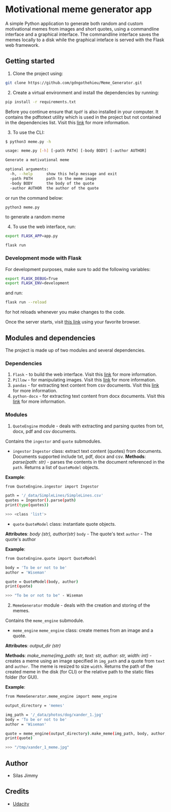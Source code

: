 # Motivational meme generator app

A simple Python application to generate both random and custom motivational memes from images and short quotes, using a commandline interface and a graphical interface. The commandline interface saves the memes locally to a disk while the graphical inteface is served with the Flask web framework.

## Getting started

1. Clone the project using:

```sh
git clone https://github.com/gdngothehieu/Meme_Generator.git
```

2. Create a virtual environment and install the dependencies by running:

```sh
pip install -r requirements.txt
```

Before you continue ensure that `Xpdf` is also installed in your computer. It contains the pdftotext utility which is used in the project but not contained in the dependencies list. Visit this [link](https://www.xpdfreader.com/) for more information.

3. To use the CLI:

```sh
$ python3 meme.py -h

usage: meme.py [-h] [-path PATH] [-body BODY] [-author AUTHOR]

Generate a motivational meme

optional arguments:
  -h, --help      show this help message and exit
  -path PATH      path to the meme image
  -body BODY      the body of the quote
  -author AUTHOR  the author of the quote
```

or run the command below:

```sh
python3 meme.py
```

to generate a random meme

4. To use the web interface, run:

```sh
export FLASK_APP=app.py
```

```
flask run
```

### Development mode with Flask

For development purposes, make sure to add the following variables:

```sh
export FLASK_DEBUG=True
export FLASK_ENV=development
```

and run:

```sh
flask run --reload
```

for hot reloads whenever you make changes to the code.

Once the server starts, visit [this link](http://127.0.0.1:5000) using your favorite browser.

## Modules and dependencies

The project is made up of two modules and several dependencies.

### Dependencies

1. `Flask` - to build the web interface. Visit this [link](https://flask.palletsprojects.com/en/2.1.x/) for more information.
2. `Pillow` - for manipulating images. Visit this [link](https://pillow.readthedocs.io/en/stable/) for more information.
3. `pandas` - for extracting text content from csv documents. Visit this [link](https://pandas.pydata.org/) for more information.
4. `python-docx` - for extracting text content from docx documents. Visit this [link](https://python-docx.readthedocs.io/en/latest/) for more information.

### Modules

1. `QuoteEngine` module - deals with extracting and parsing quotes from txt, docx, pdf and csv documents.

Contains the `ingestor` and `quote` submodules.

- `ingestor`
  `Ingestor` class: extract text content (quotes) from documents. Documents supported include txt, pdf, docx and csv.
  **Methods**: _parse(path: str)_ - parses the contents in the document referenced in the `path`. Returns a list of `QuoteModel` objects.

**Example**:

```sh
from QuoteEngine.ingestor import Ingestor

path = '/_data/SimpleLines/SimpleLines.csv'
quotes = Ingestor().parse(path)
print(type(quotes))

>>> <class 'list'>
```

- `quote`
  `QuoteModel` class: instantiate quote objects.

**Attributes**: _body (str), author(str)_
`body` - The quote's text
`author` - The quote's author

**Example**:

```sh
from QuoteEngine.quote import QuoteModel

body = 'To be or not to be'
author = 'Wiseman'

quote = QuoteModel(body, author)
print(quote)

>>> "To be or not to be" - Wiseman
```

2. `MemeGenerator` module - deals with the creation and storing of the memes.

Contains the `meme_engine` submodule.

- `meme_engine`
  `meme_engine` class: create memes from an image and a quote.

**Attributes**: _output_dir (str)_

**Methods**: _make_meme(img_path: str, text: str, author: str, width: int)_ - creates a meme using an image specified in `img_path` and a quote from `text` and `author`. The meme is resized to size `width`. Returns the path of the created meme in the disk (for CLI) or the relative path to the static files folder (for GUI).

**Example**:

```sh
from MemeGenerator.meme_engine import meme_engine

output_directory = 'memes'

img_path = '/_data/photos/dog/xander_1.jpg'
body = 'To be or not to be'
author = 'Wiseman'

quote = meme_engine(output_directory).make_meme(img_path, body, author, 300)
print(quote)

>>> "/tmp/xander_1_meme.jpg"
```

## Author

- Silas Jimmy

## Credits

- [Udacity](https://www.udacity.com)

